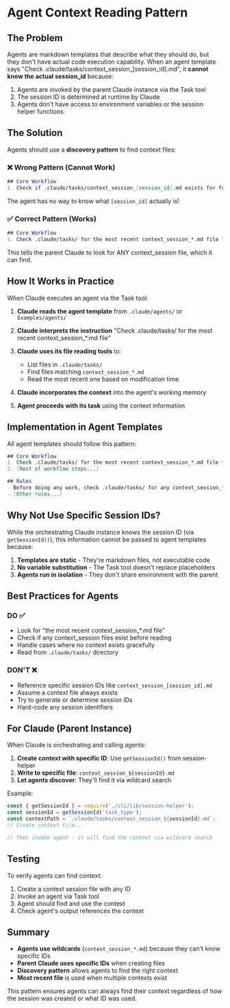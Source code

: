 # Agent Context Reading Pattern

## The Problem

Agents are markdown templates that describe what they should do, but they don't have actual code execution capability. When an agent template says "Check .claude/tasks/context_session_[session_id].md", it **cannot know the actual session_id** because:

1. Agents are invoked by the parent Claude instance via the Task tool
2. The session ID is determined at runtime by Claude
3. Agents don't have access to environment variables or the session helper functions

## The Solution

Agents should use a **discovery pattern** to find context files:

### ❌ Wrong Pattern (Cannot Work)
```markdown
## Core Workflow
1. Check if .claude/tasks/context_session_[session_id].md exists for full context
```

The agent has no way to know what `[session_id]` actually is!

### ✅ Correct Pattern (Works)
```markdown
## Core Workflow
1. Check .claude/tasks/ for the most recent context_session_*.md file for full context
```

This tells the parent Claude to look for ANY context_session file, which it can find.

## How It Works in Practice

When Claude executes an agent via the Task tool:

1. **Claude reads the agent template** from `.claude/agents/` or `Examples/agents/`

2. **Claude interprets the instruction** "Check .claude/tasks/ for the most recent context_session_*.md file"

3. **Claude uses its file reading tools** to:
   - List files in `.claude/tasks/`
   - Find files matching `context_session_*.md`
   - Read the most recent one based on modification time

4. **Claude incorporates the context** into the agent's working memory

5. **Agent proceeds with its task** using the context information

## Implementation in Agent Templates

All agent templates should follow this pattern:

```markdown
## Core Workflow
1. Check .claude/tasks/ for the most recent context_session_*.md file for full context
2. [Rest of workflow steps...]

## Rules
- Before doing any work, check .claude/tasks/ for any context_session_*.md files
- [Other rules...]
```

## Why Not Use Specific Session IDs?

While the orchestrating Claude instance knows the session ID (via `getSessionId()`), this information cannot be passed to agent templates because:

1. **Templates are static** - They're markdown files, not executable code
2. **No variable substitution** - The Task tool doesn't replace placeholders
3. **Agents run in isolation** - They don't share environment with the parent

## Best Practices for Agents

### DO ✅
- Look for "the most recent context_session_*.md file"
- Check if any context_session files exist before reading
- Handle cases where no context exists gracefully
- Read from `.claude/tasks/` directory

### DON'T ❌
- Reference specific session IDs like `context_session_[session_id].md`
- Assume a context file always exists
- Try to generate or determine session IDs
- Hard-code any session identifiers

## For Claude (Parent Instance)

When Claude is orchestrating and calling agents:

1. **Create context with specific ID**: Use `getSessionId()` from session-helper
2. **Write to specific file**: `context_session_${sessionId}.md`
3. **Let agents discover**: They'll find it via wildcard search

Example:
```javascript
const { getSessionId } = require('./cli/lib/session-helper');
const sessionId = getSessionId('task_type');
const contextPath = `.claude/tasks/context_session_${sessionId}.md`;
// Create context file...

// Then invoke agent - it will find the context via wildcard search
```

## Testing

To verify agents can find context:

1. Create a context session file with any ID
2. Invoke an agent via Task tool
3. Agent should find and use the context
4. Check agent's output references the context

## Summary

- **Agents use wildcards** (`context_session_*.md`) because they can't know specific IDs
- **Parent Claude uses specific IDs** when creating files
- **Discovery pattern** allows agents to find the right context
- **Most recent file** is used when multiple contexts exist

This pattern ensures agents can always find their context regardless of how the session was created or what ID was used.